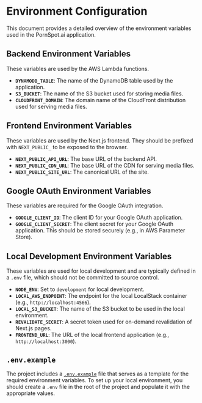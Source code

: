 # Environment Configuration

This document provides a detailed overview of the environment variables used in the PornSpot.ai application.

## Backend Environment Variables

These variables are used by the AWS Lambda functions.

- **`DYNAMODB_TABLE`**: The name of the DynamoDB table used by the application.
- **`S3_BUCKET`**: The name of the S3 bucket used for storing media files.
- **`CLOUDFRONT_DOMAIN`**: The domain name of the CloudFront distribution used for serving media files.

## Frontend Environment Variables

These variables are used by the Next.js frontend. They should be prefixed with `NEXT_PUBLIC_` to be exposed to the browser.

- **`NEXT_PUBLIC_API_URL`**: The base URL of the backend API.
- **`NEXT_PUBLIC_CDN_URL`**: The base URL of the CDN for serving media files.
- **`NEXT_PUBLIC_SITE_URL`**: The canonical URL of the site.

## Google OAuth Environment Variables

These variables are required for the Google OAuth integration.

- **`GOOGLE_CLIENT_ID`**: The client ID for your Google OAuth application.
- **`GOOGLE_CLIENT_SECRET`**: The client secret for your Google OAuth application. This should be stored securely (e.g., in AWS Parameter Store).

## Local Development Environment Variables

These variables are used for local development and are typically defined in a `.env` file, which should not be committed to source control.

- **`NODE_ENV`**: Set to `development` for local development.
- **`LOCAL_AWS_ENDPOINT`**: The endpoint for the local LocalStack container (e.g., `http://localhost:4566`).
- **`LOCAL_S3_BUCKET`**: The name of the S3 bucket to be used in the local environment.
- **`REVALIDATE_SECRET`**: A secret token used for on-demand revalidation of Next.js pages.
- **`FRONTEND_URL`**: The URL of the local frontend application (e.g., `http://localhost:3000`).

## `.env.example`

The project includes a [`.env.example`](../.env.example) file that serves as a template for the required environment variables. To set up your local environment, you should create a `.env` file in the root of the project and populate it with the appropriate values.
